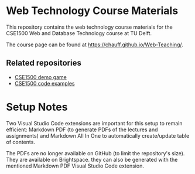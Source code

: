 # Web Technology Course Materials

This repository contains the web technology course materials for the CSE1500 Web and Database Technology course at TU Delft.

The course page can be found at https://chauff.github.io/Web-Teaching/.

## Related repositories

- [CSE1500 demo game](https://github.com/chauff/demo-game)
- [CSE1500 code examples](https://github.com/chauff/demo-code)

# Setup Notes

Two Visual Studio Code extensions are important for this setup to remain efficient: Markdown PDF (to generate PDFs of the lectures and assignments) and Markdown All In One to automatically create/update table of contents.

The PDFs are no longer available on GitHub (to limit the repository's size). They are available on Brightspace. they can also be generated with the mentioned Markdown PDF Visual Studio Code extension.
